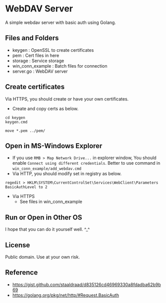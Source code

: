 # WebDAV Server
A simple webdav server with basic auth using Golang.

## Files and Folders
* keygen : OpenSSL to create certificates
* pem : Cert files in here
* storage : Service storage
* win_conn_example : Batch files for connection
* server.go : WebDAV server

## Create certificates
Via HTTPS, you should create or have your own certificates.
* Create and copy certs as below.
```
cd keygen
keygen.cmd

move *.pem ../pem/
```

## Open in MS-Windows Explorer
* If you use ```RMB > Map Network Drive...``` in explorer window, You should enable ```Connect using different credentials```. Better to use command in ```win_conn_example/add_webdav.cmd```
* Via HTTP, you should modify set in registry as below.
```
regedit > HKLM\SYSTEM\CurrentControlSet\Services\WebClient\Parameters
BasicAuthLevel to 2
```
* Via HTTPS
  * See files in win_conn_example

## Run or Open in Other OS
I hope that you can do it yourself well. ^_^

## License
Public domain. Use at your own risk.

## Reference
* https://gist.github.com/staaldraad/d835126cd46969330a8fdadba62b9b69
* https://golang.org/pkg/net/http/#Request.BasicAuth
